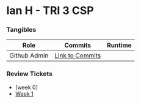 # Ian H - TRI 3 CSP 


### Tangibles

| Role  | Commits  |  Runtime |
|---|---|---|
| Github Admin  |  [Link to Commits](https://github.com/IanHua14/Data-Structures/commits?author=IanHua14)  | 
### Review Tickets
- [week 0] 
- [Week 1](https://github.com/IanHua14/tri3/issues/2)
